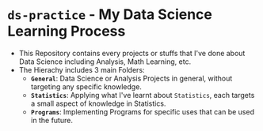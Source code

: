 # `ds-practice` - My Data Science Learning Process
- This Repository contains every projects or stuffs that I've done about Data Science including Analysis, Math Learning, etc.
- The Hierachy includes 3 main Folders:
  + **`General`**: Data Science or Analysis Projects in general, without targeting any specific knowledge.
  + **`Statistics`**: Applying what I've learnt about `Statistics`, each targets a small aspect of knowledge in Statistics.
  + **`Programs`**: Implementing Programs for specific uses that can be used in the future.
